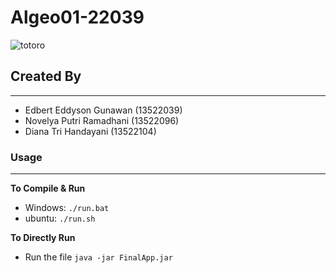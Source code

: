 # Algeo01-22039
![totoro](https://github.com/WazeAzure/Algeo01-22039/assets/55005873/cede061e-48be-4a36-8a5f-586691a86a62)
## Created By
---
- Edbert Eddyson Gunawan 	(13522039)
- Novelya Putri Ramadhani 	(13522096)
- Diana Tri Handayani	    (13522104)

### Usage
---
**To Compile & Run**
- Windows: `./run.bat`
- ubuntu: `./run.sh`

**To Directly Run**
- Run the file `java -jar FinalApp.jar`
